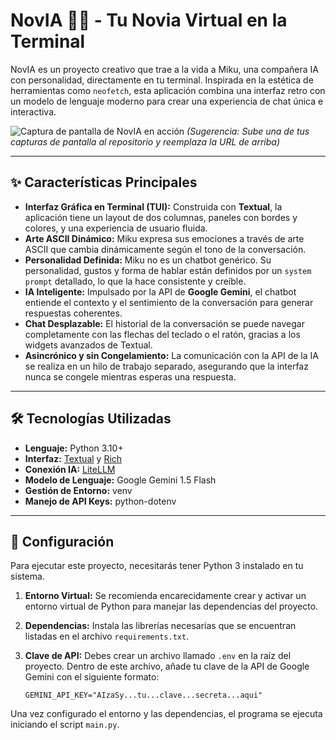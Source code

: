 # NovIA 🤖💕 - Tu Novia Virtual en la Terminal

NovIA es un proyecto creativo que trae a la vida a Miku, una compañera IA con personalidad, directamente en tu terminal. Inspirada en la estética de herramientas como `neofetch`, esta aplicación combina una interfaz retro con un modelo de lenguaje moderno para crear una experiencia de chat única e interactiva.

![Captura de pantalla de NovIA en acción](URL_DE_TU_CAPTURA_DE_PANTALLA_AQUÍ)
*(Sugerencia: Sube una de tus capturas de pantalla al repositorio y reemplaza la URL de arriba)*

---

## ✨ Características Principales

* **Interfaz Gráfica en Terminal (TUI):** Construida con **Textual**, la aplicación tiene un layout de dos columnas, paneles con bordes y colores, y una experiencia de usuario fluida.
* **Arte ASCII Dinámico:** Miku expresa sus emociones a través de arte ASCII que cambia dinámicamente según el tono de la conversación.
* **Personalidad Definida:** Miku no es un chatbot genérico. Su personalidad, gustos y forma de hablar están definidos por un `system prompt` detallado, lo que la hace consistente y creíble.
* **IA Inteligente:** Impulsado por la API de **Google Gemini**, el chatbot entiende el contexto y el sentimiento de la conversación para generar respuestas coherentes.
* **Chat Desplazable:** El historial de la conversación se puede navegar completamente con las flechas del teclado o el ratón, gracias a los widgets avanzados de Textual.
* **Asincrónico y sin Congelamiento:** La comunicación con la API de la IA se realiza en un hilo de trabajo separado, asegurando que la interfaz nunca se congele mientras esperas una respuesta.

---

## 🛠️ Tecnologías Utilizadas

* **Lenguaje:** Python 3.10+
* **Interfaz:** [Textual](https://github.com/Textualize/textual) y [Rich](https://github.com/Textualize/rich)
* **Conexión IA:** [LiteLLM](https://github.com/BerriAI/litellm)
* **Modelo de Lenguaje:** Google Gemini 1.5 Flash
* **Gestión de Entorno:** venv
* **Manejo de API Keys:** python-dotenv

---

## 🚀 Configuración

Para ejecutar este proyecto, necesitarás tener Python 3 instalado en tu sistema.

1.  **Entorno Virtual:** Se recomienda encarecidamente crear y activar un entorno virtual de Python para manejar las dependencias del proyecto.

2.  **Dependencias:** Instala las librerías necesarias que se encuentran listadas en el archivo `requirements.txt`.

3.  **Clave de API:** Debes crear un archivo llamado `.env` en la raíz del proyecto. Dentro de este archivo, añade tu clave de la API de Google Gemini con el siguiente formato:
    ```
    GEMINI_API_KEY="AIzaSy...tu...clave...secreta...aqui"
    ```

Una vez configurado el entorno y las dependencias, el programa se ejecuta iniciando el script `main.py`.
